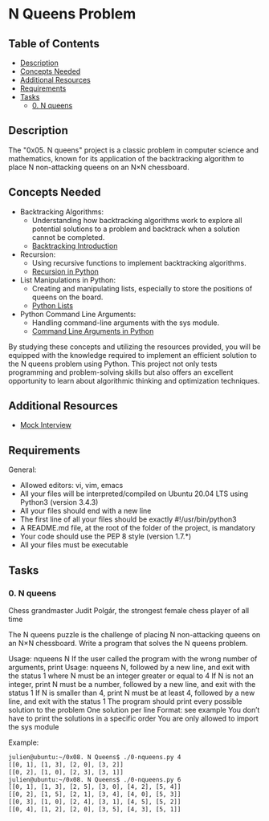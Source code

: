 # N Queens Problem

## Table of Contents
* [Description](#description)
* [Concepts Needed](#concepts-needed)
* [Additional Resources](#additional-resources)
* [Requirements](#requirements)
* [Tasks](#tasks)
  * [0. N queens](#0-n-queens)

## Description
The "0x05. N queens" project is a classic problem in computer science and mathematics, known for its application of the backtracking algorithm to place N non-attacking queens on an N×N chessboard.

## Concepts Needed
* Backtracking Algorithms:
  * Understanding how backtracking algorithms work to explore all potential solutions to a problem and backtrack when a solution cannot be completed.
  * [Backtracking Introduction](#)
* Recursion:
  * Using recursive functions to implement backtracking algorithms.
  * [Recursion in Python](#)
* List Manipulations in Python:
  * Creating and manipulating lists, especially to store the positions of queens on the board.
  * [Python Lists](#)
* Python Command Line Arguments:
  * Handling command-line arguments with the sys module.
  * [Command Line Arguments in Python](#)

By studying these concepts and utilizing the resources provided, you will be equipped with the knowledge required to implement an efficient solution to the N queens problem using Python. This project not only tests programming and problem-solving skills but also offers an excellent opportunity to learn about algorithmic thinking and optimization techniques.

## Additional Resources
* [Mock Interview](#)

## Requirements
General:
* Allowed editors: vi, vim, emacs
* All your files will be interpreted/compiled on Ubuntu 20.04 LTS using Python3 (version 3.4.3)
* All your files should end with a new line
* The first line of all your files should be exactly #!/usr/bin/python3
* A README.md file, at the root of the folder of the project, is mandatory
* Your code should use the PEP 8 style (version 1.7.*)
* All your files must be executable

## Tasks

### 0. N queens
Chess grandmaster Judit Polgár, the strongest female chess player of all time

The N queens puzzle is the challenge of placing N non-attacking queens on an N×N chessboard. Write a program that solves the N queens problem.

Usage: nqueens N
If the user called the program with the wrong number of arguments, print Usage: nqueens N, followed by a new line, and exit with the status 1
where N must be an integer greater or equal to 4
If N is not an integer, print N must be a number, followed by a new line, and exit with the status 1
If N is smaller than 4, print N must be at least 4, followed by a new line, and exit with the status 1
The program should print every possible solution to the problem
One solution per line
Format: see example
You don’t have to print the solutions in a specific order
You are only allowed to import the sys module

Example:
```bash
julien@ubuntu:~/0x08. N Queens$ ./0-nqueens.py 4
[[0, 1], [1, 3], [2, 0], [3, 2]]
[[0, 2], [1, 0], [2, 3], [3, 1]]
julien@ubuntu:~/0x08. N Queens$ ./0-nqueens.py 6
[[0, 1], [1, 3], [2, 5], [3, 0], [4, 2], [5, 4]]
[[0, 2], [1, 5], [2, 1], [3, 4], [4, 0], [5, 3]]
[[0, 3], [1, 0], [2, 4], [3, 1], [4, 5], [5, 2]]
[[0, 4], [1, 2], [2, 0], [3, 5], [4, 3], [5, 1]]

